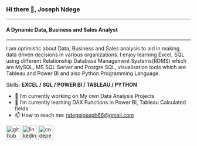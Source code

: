
### Hi there 👋, Joseph Ndege

---
#### A Dynamic Data, Business and Sales Analyst

---

I am optimistic about Data, Business and Sales analysis to aid in making data driven decisions in various organizations. I enjoy learning Excel, SQL using different Relationship Database Management Systems(RDMS) which are MySQL, MS SQL Server and Postgre SQL, visualisation tools which are Tableau and Power BI and also Python Programming Language.

Skills: **EXCEL / SQL / POWER BI / TABLEAU / PYTHON**

- 🔭 I’m currently working on My own Data Analysis Projects 
- 🌱 I’m currently learning DAX Functions in Power BI, Tableau Calculated fields 
- 📫 How to reach me: ndegejoseph66@gmail.com 


[<img src='https://cdn.jsdelivr.net/npm/simple-icons@3.0.1/icons/github.svg' alt='github' height='40'>](https://github.com/https://github.com/Joendege)  [<img src='https://cdn.jsdelivr.net/npm/simple-icons@3.0.1/icons/linkedin.svg' alt='linkedin' height='40'>](https://www.linkedin.com/in/www.linkedin.com/in/joseph-ndege-8a501a120/)  [<img src='https://cdn.jsdelivr.net/npm/simple-icons@3.0.1/icons/codepen.svg' alt='codepen' height='40'>](https://codepen.io/https://codepen.io/joseph_ndege)  

